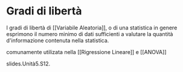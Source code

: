 # Gradi di libertà 
I gradi di libertà di [[Variabile Aleatoria]], 
o di una statistica in genere esprimono il numero minimo di dati sufficienti a valutare la quantità d'informazione contenuta nella statistica.


comunamente utilizata nella [[Rigressione Lineare]] e [[ANOVA]]

slides.Unità5.S12.



